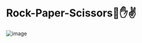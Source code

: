 # Rock-Paper-Scissors👊✋✌
![image](https://user-images.githubusercontent.com/100095709/210464884-7aef3121-bd0c-42cd-8247-d4dc8b789ba0.png)
